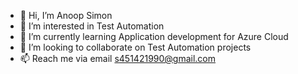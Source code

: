 - 👋 Hi, I’m Anoop Simon
- 👀 I’m interested in Test Automation
- 🌱 I’m currently learning Application development for Azure Cloud
- 💞️ I’m looking to collaborate on Test Automation projects
- 📫 Reach me via email s451421990@gmail.com

<!---
automationio/automationio is a ✨ special ✨ repository because its `README.md` (this file) appears on your GitHub profile.
You can click the Preview link to take a look at your changes.
--->
